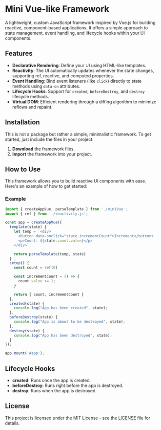 # Mini Vue-like Framework

A lightweight, custom JavaScript framework inspired by Vue.js for building reactive, component-based applications. It offers a simple approach to state management, event handling, and lifecycle hooks within your UI components.

## Features

- **Declarative Rendering**: Define your UI using HTML-like templates.
- **Reactivity**: The UI automatically updates whenever the state changes, supporting ref, reactive, and computed properties.
- **Event Handling**: Bind event listeners (like `click`) directly to state methods using `data-on` attributes.
- **Lifecycle Hooks**: Support for `created`, `beforeDestroy`, and `destroy` lifecycle methods.
- **Virtual DOM**: Efficient rendering through a diffing algorithm to minimize reflows and repaint.

## Installation

This is not a package but rather a simple, minimalistic framework. To get started, just include the files in your project.

1. **Download** the framework files.
2. **Import** the framework into your project.

## How to Use

This framework allows you to build reactive UI components with ease. Here's an example of how to get started:

### Example

```js
import { createAppVue, parseTemplate } from './miniVue';
import { ref } from './reactivity.js';

const app = createAppVue({
  template(state) {
    let temp = `<div>
      <button data-onclick="state.incrementCount">Increment</button>
      <p>Count: ${state.count.value}</p>
    </div>`

    return parseTemplate(temp, state)
  } ,
  setup() {
    const count = ref(0)

    const incrementCount = () => {
      count.value += 1;
    }

    return { count, incrementCount }
  },
  created(state) {
    console.log("App has been created", state);
  },
  beforeDestroy(state) {
    console.log("App is about to be destroyed", state);
  },
  destroy(state) {
    console.log("App has been destroyed", state);
  }
});

app.mount('#app');
```

## Lifecycle Hooks

- **created**: Runs once the app is created.
- **beforeDestroy**: Runs right before the app is destroyed.
- **destroy**: Runs when the app is destroyed.

## License

This project is licensed under the MIT License - see the [LICENSE](LICENSE) file for details.